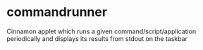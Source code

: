 # commandrunner
Cinnamon applet which runs a given command/script/application periodically and displays its results from stdout on the taskbar
